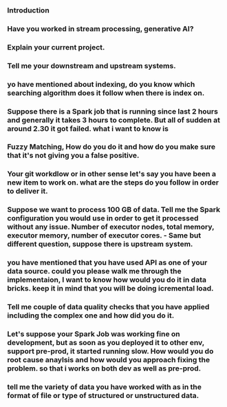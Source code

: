 ### Introduction


### Have you worked in stream processing, generative AI?
### Explain your current project.
### Tell me your downstream and upstream systems.

### yo have mentioned about indexing, do you know which searching algorithm does it follow when there is index on.

### Suppose there is a Spark job that is running since last 2 hours and generally it takes 3 hours to complete. But all of sudden at around 2.30 it got failed. what i want to know is

### Fuzzy Matching, How do you do it and how do you make sure that it's not giving you a false positive.

### Your git workdlow or in other sense let's say you have been a new item to work on. what are the steps do you follow in order to deliver it.

### Suppose we want to process 100 GB of data. Tell me the Spark configuration you would use in order to get it processed without any issue. Number of executor nodes, total memory, executor memory, number of executor cores. - Same but different question, suppose there is upstream system.

### you have mentioned that you have used API as one of your data source. could you please walk me through the implementaion, I want to know how would you do it in data bricks. keep it in mind that you will be doing icremental load.

### Tell me couple of data quality checks that you have applied including the complex one and how did you do it.

### Let's suppose your Spark Job was working fine on development, but as soon as you deployed it to other env, support pre-prod, it started running slow. How would you do root cause anaylsis and how would you approach fixing the problem. so that i works on both dev as well as pre-prod.

### tell me the variety of data you have worked with as in the format of file or type of structured or unstructured data.


